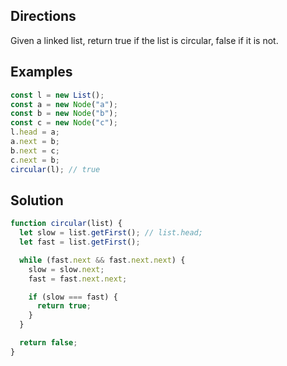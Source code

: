 ## Directions

Given a linked list, return true if the list is circular, false if it is not.

## Examples

```js
const l = new List();
const a = new Node("a");
const b = new Node("b");
const c = new Node("c");
l.head = a;
a.next = b;
b.next = c;
c.next = b;
circular(l); // true
```

## Solution

```js
function circular(list) {
  let slow = list.getFirst(); // list.head;
  let fast = list.getFirst();

  while (fast.next && fast.next.next) {
    slow = slow.next;
    fast = fast.next.next;

    if (slow === fast) {
      return true;
    }
  }

  return false;
}
```
